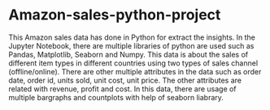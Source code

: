 # Amazon-sales-python-project
This Amazon sales data has done in Python for extract the insights.
In the Jupyter Notebook, there are multiple libraries of python are used such as Pandas, Matplotlib, Seaborn and Numpy.
This data is about the sales of different item types in different countries using two types of sales channel (offline/online).
There are other multiple attributes in the data such as order date, order id, units sold, unit cost, unit price.
The other attributes are related with revenue, profit and cost.
In this data, there are usage of multiple bargraphs and countplots with help of seaborn liabrary.

